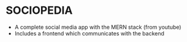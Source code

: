 # SOCIOPEDIA
- A complete social media app with the MERN stack (from youtube)
- Includes a frontend which communicates with the backend
